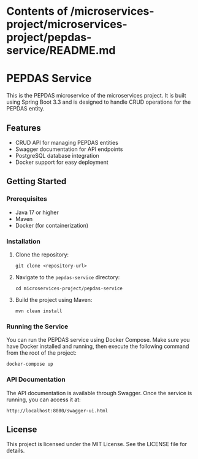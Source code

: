 # Contents of /microservices-project/microservices-project/pepdas-service/README.md

# PEPDAS Service

This is the PEPDAS microservice of the microservices project. It is built using Spring Boot 3.3 and is designed to handle CRUD operations for the PEPDAS entity.

## Features

- CRUD API for managing PEPDAS entities
- Swagger documentation for API endpoints
- PostgreSQL database integration
- Docker support for easy deployment

## Getting Started

### Prerequisites

- Java 17 or higher
- Maven
- Docker (for containerization)

### Installation

1. Clone the repository:
   ```
   git clone <repository-url>
   ```

2. Navigate to the `pepdas-service` directory:
   ```
   cd microservices-project/pepdas-service
   ```

3. Build the project using Maven:
   ```
   mvn clean install
   ```

### Running the Service

You can run the PEPDAS service using Docker Compose. Make sure you have Docker installed and running, then execute the following command from the root of the project:

```
docker-compose up
```

### API Documentation

The API documentation is available through Swagger. Once the service is running, you can access it at:

```
http://localhost:8080/swagger-ui.html
```

## License

This project is licensed under the MIT License. See the LICENSE file for details.